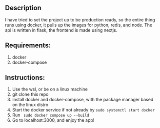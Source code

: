 ## Description
I have tried to set the project up to be production ready, so the entire thing runs using docker, it pulls up the images for python, redis, and node. The api is written in flask, the frontend is made using nextjs.

## Requirements:
1. docker
2. docker-compose

## Instructions:
1. Use the wsl, or be on a linux machine
2. git clone this repo
3. Install docker and docker-compose, with the package manager based on the linux distro
4. Start the docker service if not already by ```sudo systemctl start docker```
5. Run ``` sudo docker compose up --build```
6. Go to localhost:3000, and enjoy the app!
